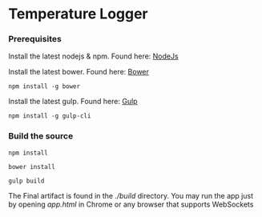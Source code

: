 # Temperature Logger

### Prerequisites

Install the latest nodejs & npm. Found here: [NodeJs](https://nodejs.org/en/download/)


Install the latest bower. Found here: [Bower](http://bower.io/)

```
npm install -g bower
```

Install the latest gulp. Found here: [Gulp](http://gulpjs.com/)

```
npm install -g gulp-cli
```

### Build the source

```
npm install
```

```
bower install
```

```
gulp build
```

The Final artifact is found in the *./build* directory. You may run the app just by opening *app.html* in Chrome or any browser that supports WebSockets
